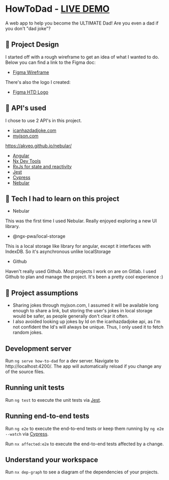 # HowToDad - [LIVE DEMO](https://howtodad.netlify.com/)

A web app to help you become the ULTIMATE Dad! Are you even a dad if you don't "dad joke"?

## 🔎 Project Design

I started off with a rough wireframe to get an idea of what I wanted to do. Below you can find a link to the Figma doc:
- [Figma Wireframe](https://www.figma.com/file/HOAhRy7mzwuBcY5wXhuBUk/HowToDad-App)


There's also the logo I created:
- [Figma HTD Logo](https://www.figma.com/file/Cj2BPCL6d995AvdP76mh8p/HowToDad-Logo)


## 🔎 API's used

I chose to use 2 API's in this project.

- [icanhazdadjoke.com](https://icanhazdadjoke.com/)
- [myjson.com](http://myjson.com/)


https://akveo.github.io/nebular/

- [Angular](https://angular.io)
- [Nx Dev Tools](https://nx.dev/angular)
- [RxJs for state and reactivity](https://rxjs-dev.firebaseapp.com/)
- [Jest](https://jestjs.io/)
- [Cypress](https://www.cypress.io/)
- [Nebular](https://akveo.github.io/nebular/)


## 🔎 Tech I had to learn on this project

- Nebular

This was the first time I used Nebular. Really enjoyed exploring a new UI library.

- @ngx-pwa/local-storage

This is a local storage like library for angular, except it interfaces with IndexDB. So it's asynchronous unlike localStorage

- Github

Haven't really used Github. Most projects I work on are on Gitlab. I used Github to plan and manage the project. It's been a pretty cool experience :)

## 🔎 Project assumptions

- Sharing jokes through myjson.com, I assumed it will be available long enough to share a link, but storing the user's jokes in local storage would be safer, as people generally don't clear it often.
- I also avoided looking up jokes by Id on the icanhazdadjoke api, as I'm not confident the Id's will always be unique. Thus, I only used it to fetch random jokes.


## Development server

Run `ng serve how-to-dad` for a dev server. Navigate to http://localhost:4200/. The app will automatically reload if you change any of the source files.

## Running unit tests

Run `ng test` to execute the unit tests via [Jest](https://jestjs.io).

## Running end-to-end tests

Run `ng e2e` to execute the end-to-end tests or keep them running by `ng e2e --watch` via [Cypress](https://www.cypress.io).

Run `nx affected:e2e` to execute the end-to-end tests affected by a change.

## Understand your workspace

Run `nx dep-graph` to see a diagram of the dependencies of your projects.
